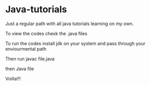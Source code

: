 # Java-tutorials

Just a regular path with all java tutorials learning on my own.

To view the codes chexk the .java files 

To run the codes install jdk on your system and pass through your enviourmental path 

Then run javac file.java 

then Java file

Voilla!!!
